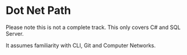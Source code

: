# Dot Net Path

Please note this is not a complete track. This only covers C# and SQL Server.

It assumes familiarity with CLI, Git and Computer Networks.
